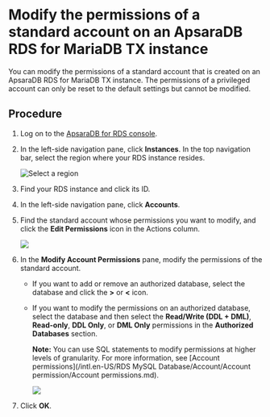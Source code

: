 # Modify the permissions of a standard account on an ApsaraDB RDS for MariaDB TX instance

You can modify the permissions of a standard account that is created on an ApsaraDB RDS for MariaDB TX instance. The permissions of a privileged account can only be reset to the default settings but cannot be modified.

## Procedure

1.  Log on to the [ApsaraDB for RDS console](https://rds.console.aliyun.com/).

2.  In the left-side navigation pane, click **Instances**. In the top navigation bar, select the region where your RDS instance resides.

    ![Select a region](https://static-aliyun-doc.oss-cn-hangzhou.aliyuncs.com/assets/img/en-US/8651559951/p36543.png)

3.  Find your RDS instance and click its ID.

4.  In the left-side navigation pane, click **Accounts**.

5.  Find the standard account whose permissions you want to modify, and click the **Edit Permissions** icon in the Actions column.

    ![](https://static-aliyun-doc.oss-cn-hangzhou.aliyuncs.com/assets/img/en-US/7250359951/p4167.png)

6.  In the **Modify Account Permissions** pane, modify the permissions of the standard account.

    -   If you want to add or remove an authorized database, select the database and click the **\>** or **<** icon.
    -   If you want to modify the permissions on an authorized database, select the database and then select the **Read/Write \(DDL + DML\)**, **Read-only**, **DDL Only**, or **DML Only** permissions in the **Authorized Databases** section.

        **Note:** You can use SQL statements to modify permissions at higher levels of granularity. For more information, see [Account permissions](/intl.en-US/RDS MySQL Database/Account/Account permission/Account permissions.md).

        ![](https://static-aliyun-doc.oss-cn-hangzhou.aliyuncs.com/assets/img/en-US/7250359951/p4168.png)

7.  Click **OK**.


